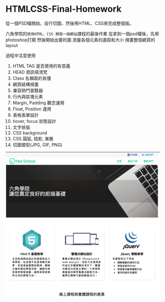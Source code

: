 # HTMLCSS-Final-Homework
從一個PSD檔開始，自行切圖，然後用HTML、CSS來完成整個版。

六角學院的`使用HTML、CSS 開發一個網站`課程的最後作業
從拿到一個psd檔後，先用photoshop打開
然後開始出要的圖
測量各個元素的邊距和大小
規畫整個網頁的layout

過程中注意使用
1. HTML TAG 是否使用的有意義
2. HEAD 資訊填清梵
3. Class 名稱取的易懂
4. 網頁結構規畫
5. 兼容熱門瀏覽器
6. 行內與區塊元素
7. Margin, Padding 觀念運用
8. Float, Position 運用
9. 表格表單設計
10. hover, focus 狀態設計
11. 文字排版
12. CSS background
13. CSS 圓狐, 陰影, 漸層
14. 切圖類型(JPG, GIF, PNG)

[![Preview](preview.png)](https://yulin0629.github.io/HTMLCSS-Final-Homework/)
